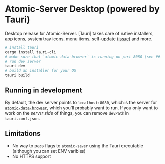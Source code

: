 # Atomic-Server Desktop (powered by Tauri)

Desktop release for Atomic-Server.
[Tauri] takes care of native installers, app icons, system tray icons, menu items, self-update ([issue](https://github.com/joepio/atomic-data-rust/issues/158)) and more.

```sh
# install tauri
cargo install tauri-cli
# make sure that `atomic-data-browser` is running on port 8080 (see ## Running in development)
# run dev server
tauri dev
# build an installer for your OS
tauri build
```

## Running in development

By default, the dev server points to `localhost:8080`, which is the server for [`atomic-data-browser`](https://github.com/joepio/atomic-data-browser/), which you'll probably want to run.
If you only want to work on the _server side_ of things, you can remove `devPath` in `tauri.conf.json`.

## Limitations

- No way to pass flags to `atomic-sever` using the Tauri executable (although you can set ENV varibles)
- No HTTPS support
